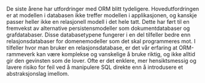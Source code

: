 De siste årene har utfordringer med ORM blitt tydeligere. Hovedutfordringen er at modellen i databasen ikke treffer modellen i applikasjonen, og kanskje passer heller ikke en relasjonell modell i det hele tatt. Dette har ført til en fremvekst av alternative persistensmodeller som dokumentdatabaser og grafdatabaser. Disse databasetypene fungerer i en del tilfeller bedre enn relasjonsdatabaser for domenemodeller som det skal programmeres mot.
I tilfeller hvor man bruker en relasjonsdatabase, er det vår erfaring at ORM-rammeverk kan være komplekse og vanskelige å bruke riktig, og ikke alltid gir den gevinsten som de lover. Ofte er det enklere, mer hensiktsmessig og lavere risiko for feil ved å manipulere SQL direkte enn å introdusere et abstraksjonslag imellom.